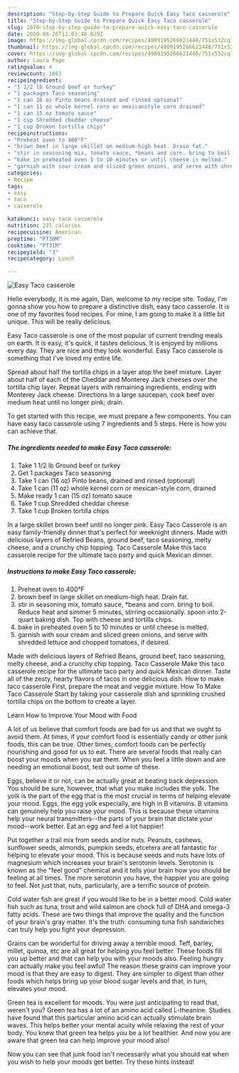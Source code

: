 ```yaml
---
description: "Step-by-Step Guide to Prepare Quick Easy Taco casserole"
title: "Step-by-Step Guide to Prepare Quick Easy Taco casserole"
slug: 1670-step-by-step-guide-to-prepare-quick-easy-taco-casserole
date: 2020-08-26T11:02:48.029Z
image: https://img-global.cpcdn.com/recipes/4909195266621440/751x532cq70/easy-taco-casserole-recipe-main-photo.jpg
thumbnail: https://img-global.cpcdn.com/recipes/4909195266621440/751x532cq70/easy-taco-casserole-recipe-main-photo.jpg
cover: https://img-global.cpcdn.com/recipes/4909195266621440/751x532cq70/easy-taco-casserole-recipe-main-photo.jpg
author: Laura Page
ratingvalue: 4
reviewcount: 1661
recipeingredient:
- "1 1/2 lb Ground beef or turkey"
- "1 packages Taco seasoning"
- "1 can 16 oz Pinto beans drained and rinsed optional"
- "1 can 11 oz whole kernel corn or mexicanstyle corn drained"
- "1 can 15 oz tomato sauce"
- "1 cup Shredded cheddar cheese"
- "1 cup Broken tortilla chips"
recipeinstructions:
- "Preheat oven to 400°F"
- "brown beef in large skillet on medium-high heat. Drain fat."
- "stir in seasoning mix, tomato sauce, *beans and corn. bring to boil. Reduce heat and simmer 5 minutes, stirring occasionally. spoon into 2-quart baking dish. Top with cheese and tortilla chips."
- "bake in preheated oven 5 to 10 minutes or until cheese is melted."
- "garnish with sour cream and sliced green onions, and serve with shredded lettuce and chopped tomatoes, if desired."
categories:
- Recipe
tags:
- easy
- taco
- casserole

katakunci: easy taco casserole 
nutrition: 227 calories
recipecuisine: American
preptime: "PT30M"
cooktime: "PT31M"
recipeyield: "3"
recipecategory: Lunch

---
```



![Easy Taco casserole](https://img-global.cpcdn.com/recipes/4909195266621440/751x532cq70/easy-taco-casserole-recipe-main-photo.jpg)

Hello everybody, it is me again, Dan, welcome to my recipe site. Today, I'm gonna show you how to prepare a distinctive dish, easy taco casserole. It is one of my favorites food recipes. For mine, I am going to make it a little bit unique. This will be really delicious.

Easy Taco casserole is one of the most popular of current trending meals on earth. It is easy, it's quick, it tastes delicious. It is enjoyed by millions every day. They are nice and they look wonderful. Easy Taco casserole is something that I've loved my entire life.

Spread about half the tortilla chips in a layer atop the beef mixture. Layer about half of each of the Cheddar and Monterey Jack cheeses over the tortilla chip layer. Repeat layers with remaining ingredients, ending with Monterey Jack cheese. Directions In a large saucepan, cook beef over medium heat until no longer pink; drain.


To get started with this recipe, we must prepare a few components. You can have easy taco casserole using 7 ingredients and 5 steps. Here is how you can achieve that.

<!--inarticleads1-->

##### The ingredients needed to make Easy Taco casserole:

1. Take 1 1/2 lb Ground beef or turkey
1. Get 1 packages Taco seasoning
1. Take 1 can (16 oz) Pinto beans, drained and rinsed (optional)
1. Take 1 can (11 oz) whole kernel corn or mexican-style corn, drained
1. Make ready 1 can (15 oz) tomato sauce
1. Take 1 cup Shredded cheddar cheese
1. Take 1 cup Broken tortilla chips


In a large skillet brown beef until no longer pink. Easy Taco Casserole is an easy family-friendly dinner that&#39;s perfect for weeknight dinners. Made with delicious layers of Refried Beans, ground beef, taco seasoning, melty cheese, and a crunchy chip topping. Taco Casserole Make this taco casserole recipe for the ultimate taco party and quick Mexican dinner. 

<!--inarticleads2-->

##### Instructions to make Easy Taco casserole:

1. Preheat oven to 400°F
1. brown beef in large skillet on medium-high heat. Drain fat.
1. stir in seasoning mix, tomato sauce, *beans and corn. bring to boil. Reduce heat and simmer 5 minutes, stirring occasionally. spoon into 2-quart baking dish. Top with cheese and tortilla chips.
1. bake in preheated oven 5 to 10 minutes or until cheese is melted.
1. garnish with sour cream and sliced green onions, and serve with shredded lettuce and chopped tomatoes, if desired.


Made with delicious layers of Refried Beans, ground beef, taco seasoning, melty cheese, and a crunchy chip topping. Taco Casserole Make this taco casserole recipe for the ultimate taco party and quick Mexican dinner. Taste all of the zesty, hearty flavors of tacos in one delicious dish. How to make taco casserole First, prepare the meat and veggie mixture. How To Make Taco Casserole Start by taking your casserole dish and sprinkling crushed tortilla chips on the bottom to create a layer. 

Learn How to Improve Your Mood with Food


A lot of us believe that comfort foods are bad for us and that we ought to avoid them. At times, if your comfort food is essentially candy or other junk foods, this can be true. Other times, comfort foods can be perfectly nourishing and good for us to eat. There are several foods that really can boost your moods when you eat them. When you feel a little down and are needing an emotional boost, test out some of these.

Eggs, believe it or not, can be actually great at beating back depression. You should be sure, however, that what you make includes the yolk. The yolk is the part of the egg that is the most crucial in terms of helping elevate your mood. Eggs, the egg yolk especially, are high in B vitamins. B vitamins can genuinely help you raise your mood. This is because these vitamins help your neural transmitters--the parts of your brain that dictate your mood--work better. Eat an egg and feel a lot happier!

Put together a trail mix from seeds and/or nuts. Peanuts, cashews, sunflower seeds, almonds, pumpkin seeds, etcetera are all fantastic for helping to elevate your mood. This is because seeds and nuts have lots of magnesium which increases your brain's serotonin levels. Serotonin is known as the "feel good" chemical and it tells your brain how you should be feeling at all times. The more serotonin you have, the happier you are going to feel. Not just that, nuts, particularly, are a terrific source of protein.

Cold water fish are great if you would like to be in a better mood. Cold water fish such as tuna, trout and wild salmon are chock full of DHA and omega-3 fatty acids. These are two things that improve the quality and the function of your brain's gray matter. It's the truth: consuming tuna fish sandwiches can truly help you fight your depression. 

Grains can be wonderful for driving away a terrible mood. Teff, barley, millet, quinoa, etc are all great for helping you feel better. These foods fill you up better and that can help you with your moods also. Feeling hungry can actually make you feel awful! The reason these grains can improve your mood is that they are easy to digest. They are simpler to digest than other foods which helps bring up your blood sugar levels and that, in turn, elevates your mood.

Green tea is excellent for moods. You were just anticipating to read that, weren't you? Green tea has a lot of an amino acid called L-theanine. Studies have found that this particular amino acid can actually stimulate brain waves. This helps better your mental acuity while relaxing the rest of your body. You knew that green tea helps you be a lot healthier. And now you are aware that green tea can help improve your mood also!

Now you can see that junk food isn't necessarily what you should eat when you wish to help your moods get better. Try  these hints  instead!

